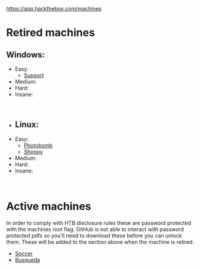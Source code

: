 https://app.hackthebox.com/machines

# Retired machines

## Windows:
* Easy:
  * [Support](https://github.com/Arcsin00/HTB-Walkthroughs/blob/main/Support.md)
* Medium:
* Hard:
* Insane:

<br>

* ## Linux:
* Easy:
  * [Photobomb](https://github.com/Arcsin00/HTB-Walkthroughs/blob/main/Photobomb.md)
  * [Shoppy](https://github.com/Arcsin00/HTB-Walkthroughs/blob/main/Shoppy.md)
* Medium:
* Hard:
* Insane:

<br>

# Active machines
In order to comply with HTB disclosure rules these are password protected with the machines root flag. GitHub is not able to interact with password protected pdfs so you'll need to download these before you can unlock them. These will be added to the section above when the machine is retired.
* [Soccer](https://github.com/Arcsin00/HTB-Walkthroughs/blob/main/Soccer.pdf)
* [Busqueda](https://github.com/Arcsin00/HTB-Walkthroughs/blob/main/Busqueda.pdf)
